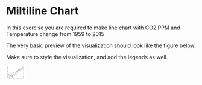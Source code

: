 # Miltiline Chart


 

<p>In this exercise you are required to make line chart with CO2 PPM and Temperature change from 1959 to 2015</p>
<p>
The very basic preview of the visualization should look like the figure below.</p>
<p>
Make sure to style the visualization, and add the legends as well.</p>


<img width="50vw" src="./img/preview.png" />